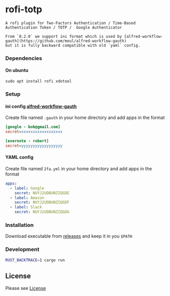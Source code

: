 # rofi-totp

    A rofi plugin for Two-Factors Authentication / Time-Based Authentication Token / TOTP /  Google Authenticator

    From `0.2.0` we support ini format which is used by [alfred-workflow-gauth](https://github.com/moul/alfred-workflow-gauth)
    but it is fully backward compatible with old `yaml` config.

### Dependencies

#### On ubuntu

```
sudo apt install rofi xdotool
```

### Setup

#### ini config [alfred-workflow-gauth](https://github.com/moul/alfred-workflow-gauth#installation)

Create file named `.gauth` in your home directory and add apps in the format

```ini
[google - bob@gmail.com]
secret=xxxxxxxxxxxxxxxxxx

[evernote - robert]
secret=yyyyyyyyyyyyyyyyyy
```

#### YAML config

Create file named `2fa.yml` in your home directory and add apps in the format

```yml
apps:
  - label: Google
    secret: NUYJ2UDBUNZIQGDE
  - label: Amazon
    secret: NUYJ2UDBUNZIQGDF
  - label: Slack
    secret: NUYJ2UDBUNZIQGDG
```

### Installation

Download executable from [releases](https://github.com/revathskumar/rofi-totp/releases/latest) and keep it in you `$PATH`

### Development

```sh
RUST_BACKTRACE=1 cargo run
```

## License

Please see [License](https://github.com/revathskumar/rofi-totp/blob/master/License)
